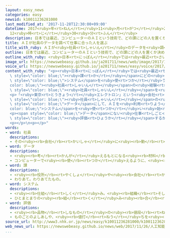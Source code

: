 ```yaml
---
layout: easy_news
categories: easy
newsid: k10011236281000
last_modified_at: '2017-11-28T12:30:00+09:00'
datetime: 2017<ruby>年<rt>ねん</rt></ruby>11<ruby>月<rt>がつ</rt></ruby>28<ruby>日<rt>にち</rt></ruby>
  12<ruby>時<rt>じ</rt></ruby>30<ruby>分<rt>ふん</rt></ruby>
description: 日本では最近、コンピューターのＡＩという技術で、どの課にどの人を置くか決める会社が出てきています。
title: ＡＩが社員のデータを調べて仕事に合った人を選ぶ
title_with_ruby: ＡＩが<ruby>社員<rt>しゃいん</rt></ruby>のデータを<ruby>調<rt>しら</rt></ruby>べて<ruby>仕事<rt>しごと</rt></ruby>に<ruby>合<rt>あ</rt></ruby>った<ruby>人<rt>ひと</rt></ruby>を<ruby>選<rt>えら</rt></ruby>ぶ
outline: 日本では最近、コンピューターのＡＩという技術で、どの課にどの人を置くか決める会社が出てきています。
outline_with_ruby: <ruby>日本<rt>にっぽん</rt></ruby>では<ruby>最近<rt>さいきん</rt></ruby>、コンピューターのＡＩという<ruby>技術<rt>ぎじゅつ</rt></ruby>で、どの<ruby>課<rt>か</rt></ruby>にどの<ruby>人<rt>ひと</rt></ruby>を<ruby>置<rt>お</rt></ruby>くか<ruby>決<rt>き</rt></ruby>める<ruby>会社<rt>かいしゃ</rt></ruby>が<ruby>出<rt>で</rt></ruby>てきています。
image_url: https://newswebeasy.github.io/ja201711/news/web/image/2017/11/26/K10011236281_1711261802_1711261803_01_02.jpg
voice_url: https://newswebeasy.github.io/ja201711/news/easy/voice/2017/11/28/k10011236281000.mp3
content_with_ruby: "<p><ruby>日本<rt>にっぽん</rt></ruby>では<ruby>最近<rt>さいきん</rt></ruby>、コンピューターのＡＩという<ruby>技術<rt>ぎじゅつ</rt></ruby>で、どの<span\
  \ style=\"color: blue;\"><ruby>課<rt>か</rt></ruby></span>にどの<ruby>人<rt>ひと</rt></ruby>を<ruby>置<rt>お</rt></ruby>くか<ruby>決<rt>き</rt></ruby>める<ruby>会社<rt>かいしゃ</rt></ruby>が<ruby>出<rt>で</rt></ruby>てきています。ＡＩを<ruby>利用<rt>りよう</rt></ruby>した<span\
  \ style=\"color: blue;\">システム</span>を<ruby>使<rt>つか</rt></ruby>うと、コンピューターが<span style=\"\
  color: blue;\"><ruby>社員<rt>しゃいん</rt></ruby></span>の<ruby>経験<rt>けいけん</rt></ruby>などを<ruby>考<rt>かんが</rt></ruby>えて、<ruby>仕事<rt>しごと</rt></ruby>に<ruby>合<rt>あ</rt></ruby>った<span\
  \ style=\"color: blue;\"><ruby>社員<rt>しゃいん</rt></ruby></span>を<ruby>選<rt>えら</rt></ruby>びます。</p>\n\
  <p>「<ruby>東京<rt>とうきょう</rt></ruby>エレクトロン」という<ruby>会社<rt>かいしゃ</rt></ruby>は、１<ruby>万<rt>まん</rt></ruby>２０００<ruby>人<rt>にん</rt></ruby>ぐらいの<span\
  \ style=\"color: blue;\"><ruby>社員<rt>しゃいん</rt></ruby></span>の<ruby>経験<rt>けいけん</rt></ruby>や<ruby>外国語<rt>がいこくご</rt></ruby>の<ruby>力<rt>ちから</rt></ruby>などを<span\
  \ style=\"color: blue;\">データ</span>にして、ＡＩを<ruby>利用<rt>りよう</rt></ruby>した<span style=\"\
  color: blue;\">システム</span>を<ruby>使<rt>つか</rt></ruby>い<ruby>始<rt>はじ</rt></ruby>めました。<ruby>会社<rt>かいしゃ</rt></ruby>の<ruby>人<rt>ひと</rt></ruby>は、<ruby>今<rt>いま</rt></ruby>までのやり<ruby>方<rt>かた</rt></ruby>より<ruby>仕事<rt>しごと</rt></ruby>がうまく<ruby>進<rt>すす</rt></ruby>むようになったと<ruby>言<rt>い</rt></ruby>っています。</p>\n\
  <p><span style=\"color: blue;\">データ</span>にない<ruby>仕事<rt>しごと</rt></ruby>をどう<span\
  \ style=\"color: blue;\"><ruby>評価<rt>ひょうか</rt></ruby></span>するかなどは、これから<ruby>考<rt>かんが</rt></ruby>えなければならないと<ruby>会社<rt>かいしゃ</rt></ruby>の<ruby>人<rt>ひと</rt></ruby>は<ruby>言<rt>い</rt></ruby>っています。</p>\n\
  <p></p>\n<p></p>"
words:
- word: 社員
  descriptions:
  - その<ruby><rb>会社</rb><rt>かいしゃ</rt></ruby>に<ruby><rb>勤</rb><rt>つと</rt></ruby>めている<ruby><rb>人</rb><rt>ひと</rt></ruby>。<ruby><rb>会社員</rb><rt>かいしゃいん</rt></ruby>。
- word: データ
  descriptions:
  - <ruby><rb>考</rb><rt>かんが</rt></ruby>えるもとになる<ruby><rb>材料</rb><rt>ざいりょう</rt></ruby>や<ruby><rb>事実</rb><rt>じじつ</rt></ruby>。
  - コンピューターで<ruby><rb>使</rb><rt>つか</rt></ruby>えるように、<ruby><rb>数字</rb><rt>すうじ</rt></ruby>や<ruby><rb>記号</rb><rt>きごう</rt></ruby>に<ruby><rb>置</rb><rt>お</rt></ruby>きかえられた<ruby><rb>資料</rb><rt>しりょう</rt></ruby>。
- word: 課
  descriptions:
  - <ruby><rb>役所</rb><rt>やくしょ</rt></ruby>や<ruby><rb>会社</rb><rt>かいしゃ</rt></ruby>で、<ruby><rb>仕事</rb><rt>しごと</rt></ruby>ごとに<ruby><rb>分</rb><rt>わ</rt></ruby>けた<ruby><rb>区分</rb><rt>くわ</rt></ruby>け。
  - わりあて。わりあてたもの。
- word: システム
  descriptions:
  - <ruby><rb>仕組</rb><rt>しく</rt></ruby>み。<ruby><rb>組織</rb><rt>そしき</rt></ruby>。
  - ひとまとまりの<ruby><rb>組</rb><rt>く</rt></ruby>み<ruby><rb>合</rb><rt>あ</rt></ruby>わせ。
- word: 評価
  descriptions:
  - <ruby><rb>品物</rb><rt>しなもの</rt></ruby>の<ruby><rb>値段</rb><rt>ねだん</rt></ruby>を<ruby><rb>決</rb><rt>き</rt></ruby>めること。
  - ものごとのよしあしや、<ruby><rb>値打</rb><rt>ねう</rt></ruby>ちを<ruby><rb>決</rb><rt>き</rt></ruby>めること。
source_url: http://www3.nhk.or.jp/news/easy/k10011236281000/k10011236281000.html
web_news_url: https://newswebeasy.github.io/news/web/2017/11/26/人工知能で社員データ分析-最適人事で人手不足に対応
...
```

